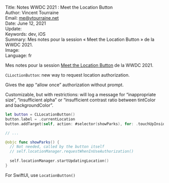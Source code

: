 Title:     Notes WWDC 2021 : Meet the Location Button  
Author:    Vincent Tourraine  
Email:     me@vtourraine.net  
Date:      June 12, 2021  
Update:    
Keywords:  dev, iOS  
Summary:   Mes notes pour la session « Meet the Location Button » de la WWDC 2021.  
Image:     
Language:  fr  


Mes notes pour la session [Meet the Location Button](https://developer.apple.com/videos/play/wwdc2021/10102) de la WWDC 2021.

`CLLoctionButton`: new way to request location authorization.

Gives the app “allow once” authorization without prompt.

Customizable, but with restrictions: will log a message for “inappropriate size”, “insufficient alpha” or “insufficient contrast ratio between tintColor and backgroundColor”.

``` swift
let button = CLLocationButton()
button.label = .currentLocation
button.addTarget(self, action: #selector(showParks), for: .touchUpInside)

// ...

@objc func showParks() {
  // Not needed, called by the button itself
  // self.locationManager.requestWhenInUseAuthorization()
  
  self.locationManager.startUpdatingLocation()
}
```

For SwiftUI, use `LocationButton()`
